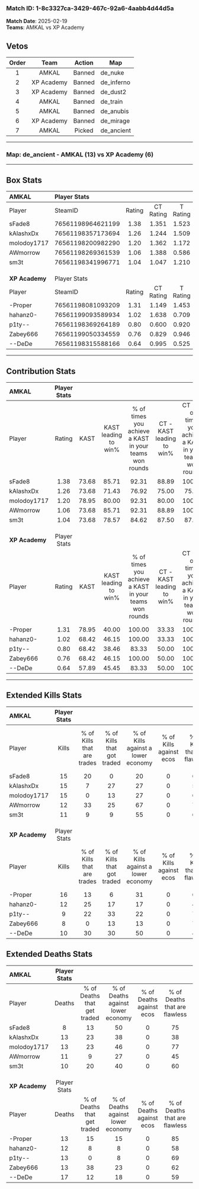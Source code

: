 ### Match ID: 1-8c3327ca-3429-467c-92a6-4aabb4d44d5a  
**Match Date**: 2025-02-19  
**Teams**: AMKAL vs XP Academy  

## Vetos  

| Order | Team | Action | Map |
| :---: | :--: | :----: | --- |
| 1 | AMKAL | Banned | de_nuke |
| 2 | XP Academy | Banned | de_inferno |
| 3 | XP Academy | Banned | de_dust2 |
| 4 | AMKAL | Banned | de_train |
| 5 | AMKAL | Banned | de_anubis |
| 6 | XP Academy | Banned | de_mirage |
| 7 | AMKAL | Picked | de_ancient |

---  

### **Map**: de_ancient - AMKAL (13) vs XP Academy (6)  
---  

## Box Stats  

| **AMKAL**      | Player Stats      |        |           |          |       |      |       |         |        |      |     |
| :- | :- | :-: | :-: | :-: | :-: | :-: | :-: | :-: | :-: | :-: | :-: |
| Player         | SteamID           | Rating | CT Rating | T Rating | KAST  | ADR  | Kills | Assists | Deaths | K/D  | HS% |
| sFade8         | 76561198964621199 |  1.38  |   1.351   |  1.523   | 73.68 | 90.5 |  15   |    7    |   8    | 1.88 | 80  |
| kAlashxDx      | 76561198357173694 |  1.26  |   1.244   |  1.509   | 73.68 | 96.3 |  15   |    6    |   13   | 1.15 | 60  |
| molodoy1717    | 76561198200982290 |  1.20  |   1.362   |  1.172   | 78.95 | 75.7 |  15   |    1    |   13   | 1.15 | 46  |
| AWmorrow       | 76561198269361539 |  1.06  |   1.388   |  0.586   | 73.68 | 66.3 |  12   |    3    |   11   | 1.09 | 58  |
| sm3t           | 76561198341996771 |  1.04  |   1.047   |  1.210   | 73.68 | 61.9 |  11   |    5    |   10   | 1.10 | 54  |
|                |                   |        |           |          |       |      |       |         |        |      |     |
|                |                   |        |           |          |       |      |       |         |        |      |     |
|                |                   |        |           |          |       |      |       |         |        |      |     |
| **XP Academy** | Player Stats      |        |           |          |       |      |       |         |        |      |     |
| Player         | SteamID           | Rating | CT Rating | T Rating | KAST  | ADR  | Kills | Assists | Deaths | K/D  | HS% |
| -Proper        | 76561198081093209 |  1.31  |   1.149   |  1.453   | 78.95 | 92.2 |  16   |    3    |   13   | 1.23 | 43  |
| hahanz0-       | 76561199093589934 |  1.02  |   1.638   |  0.709   | 68.42 | 75.3 |  12   |    2    |   12   | 1.00 | 66  |
| p1ty--         | 76561198369264189 |  0.80  |   0.600   |  0.920   | 68.42 | 56.1 |   9   |    3    |   13   | 0.69 | 77  |
| Zabey666       | 76561199050334559 |  0.76  |   0.829   |  0.946   | 68.42 | 58.2 |   8   |    3    |   13   | 0.62 | 62  |
| --DeDe         | 76561198315588166 |  0.64  |   0.995   |  0.525   | 57.89 | 51.3 |  10   |    3    |   17   | 0.59 | 20  |
---  

## Contribution Stats  

| **AMKAL**      | Player Stats |       |                      |                                                        |                           |                                                             |                          |                                                            |
| :- | :-: | :-: | :-: | :-: | :-: | :-: | :-: | :-: |
| Player         |    Rating    | KAST  | KAST leading to win% | % of times you achieve a KAST in your teams won rounds | CT - KAST leading to win% | CT - % of times you achieve a KAST in your teams won rounds | T - KAST leading to win% | T - % of times you achieve a KAST in your teams won rounds |
| sFade8         |     1.38     | 73.68 |        85.71         |                         92.31                          |           88.89           |                           100.00                            |          80.00           |                           80.00                            |
| kAlashxDx      |     1.26     | 73.68 |        71.43         |                         76.92                          |           75.00           |                            75.00                            |          66.67           |                           80.00                            |
| molodoy1717    |     1.20     | 78.95 |        80.00         |                         92.31                          |           80.00           |                           100.00                            |          80.00           |                           80.00                            |
| AWmorrow       |     1.06     | 73.68 |        85.71         |                         92.31                          |           88.89           |                           100.00                            |          80.00           |                           80.00                            |
| sm3t           |     1.04     | 73.68 |        78.57         |                         84.62                          |           87.50           |                            87.50                            |          66.67           |                           80.00                            |
|                |              |       |                      |                                                        |                           |                                                             |                          |                                                            |
|                |              |       |                      |                                                        |                           |                                                             |                          |                                                            |
|                |              |       |                      |                                                        |                           |                                                             |                          |                                                            |
| **XP Academy** | Player Stats |       |                      |                                                        |                           |                                                             |                          |                                                            |
| Player         |    Rating    | KAST  | KAST leading to win% | % of times you achieve a KAST in your teams won rounds | CT - KAST leading to win% | CT - % of times you achieve a KAST in your teams won rounds | T - KAST leading to win% | T - % of times you achieve a KAST in your teams won rounds |
| -Proper        |     1.31     | 78.95 |        40.00         |                         100.00                         |           33.33           |                           100.00                            |          44.44           |                           100.00                           |
| hahanz0-       |     1.02     | 68.42 |        46.15         |                         100.00                         |           33.33           |                           100.00                            |          57.14           |                           100.00                           |
| p1ty--         |     0.80     | 68.42 |        38.46         |                         83.33                          |           50.00           |                           100.00                            |          33.33           |                           75.00                            |
| Zabey666       |     0.76     | 68.42 |        46.15         |                         100.00                         |           50.00           |                           100.00                            |          44.44           |                           100.00                           |
| --DeDe         |     0.64     | 57.89 |        45.45         |                         83.33                          |           50.00           |                           100.00                            |          42.86           |                           75.00                            |
---  

## Extended Kills Stats  

| **AMKAL**      | Player Stats |                            |                            |                                    |                         |                              |                                 |                                       |                    |           |
| :- | :-: | :-: | :-: | :-: | :-: | :-: | :-: | :-: | :-: | :-: |
| Player         |    Kills     | % of Kills that are trades | % of Kills that got traded | % of Kills against a lower economy | % of Kills against ecos | % of Kills that are flawless | % of Kills that are close duels | % of Kills that are assisted by flash | Pistol Round Kills | AWP Kills |
| sFade8         |      15      |             20             |             0              |                 20                 |            0            |              67              |               13                |                   7                   |         1          |     0     |
| kAlashxDx      |      15      |             7              |             27             |                 27                 |            0            |              53              |               13                |                   0                   |         4          |     0     |
| molodoy1717    |      15      |             0              |             13             |                 27                 |            0            |              67              |                0                |                   0                   |         2          |     7     |
| AWmorrow       |      12      |             33             |             25             |                 67                 |            0            |              75              |                8                |                  25                   |         0          |     0     |
| sm3t           |      11      |             9              |             9              |                 55                 |            0            |              64              |                0                |                   0                   |         0          |     0     |
|                |              |                            |                            |                                    |                         |                              |                                 |                                       |                    |           |
|                |              |                            |                            |                                    |                         |                              |                                 |                                       |                    |           |
|                |              |                            |                            |                                    |                         |                              |                                 |                                       |                    |           |
| **XP Academy** | Player Stats |                            |                            |                                    |                         |                              |                                 |                                       |                    |           |
| Player         |    Kills     | % of Kills that are trades | % of Kills that got traded | % of Kills against a lower economy | % of Kills against ecos | % of Kills that are flawless | % of Kills that are close duels | % of Kills that are assisted by flash | Pistol Round Kills | AWP Kills |
| -Proper        |      16      |             13             |             6              |                 31                 |            0            |              63              |                0                |                   0                   |         2          |     0     |
| hahanz0-       |      12      |             25             |             17             |                 17                 |            0            |              42              |                0                |                   0                   |         3          |     0     |
| p1ty--         |      9       |             22             |             33             |                 22                 |            0            |              78              |                0                |                   0                   |         0          |     1     |
| Zabey666       |      8       |             0              |             13             |                 13                 |            0            |              75              |               13                |                   0                   |         1          |     0     |
| --DeDe         |      10      |             30             |             30             |                 50                 |            0            |              40              |               10                |                  10                   |         0          |     0     |
## Extended Deaths Stats  

| **AMKAL**      | Player Stats |                             |                                   |                          |                               |                            |                           |               |
| :- | :-: | :-: | :-: | :-: | :-: | :-: | :-: | :-: |
| Player         |    Deaths    | % of Deaths that get traded | % of Deaths against lower economy | % of Deaths against ecos | % of Deaths that are flawless | % of Deaths that are close | % of Deaths while blinded | Deaths to AWP |
| sFade8         |      8       |             13              |                50                 |            0             |              75               |             0              |             0             |       0       |
| kAlashxDx      |      13      |             23              |                38                 |            0             |              38               |             8              |             0             |       0       |
| molodoy1717    |      13      |             23              |                46                 |            0             |              77               |             0              |             0             |       1       |
| AWmorrow       |      11      |              9              |                27                 |            0             |              45               |             0              |             9             |       0       |
| sm3t           |      10      |             20              |                40                 |            0             |              60               |             10             |             0             |       0       |
|                |              |                             |                                   |                          |                               |                            |                           |               |
|                |              |                             |                                   |                          |                               |                            |                           |               |
|                |              |                             |                                   |                          |                               |                            |                           |               |
| **XP Academy** | Player Stats |                             |                                   |                          |                               |                            |                           |               |
| Player         |    Deaths    | % of Deaths that get traded | % of Deaths against lower economy | % of Deaths against ecos | % of Deaths that are flawless | % of Deaths that are close | % of Deaths while blinded | Deaths to AWP |
| -Proper        |      13      |             15              |                15                 |            0             |              85               |             0              |            15             |       3       |
| hahanz0-       |      12      |              8              |                 8                 |            0             |              58               |             8              |             8             |       0       |
| p1ty--         |      13      |              0              |                 8                 |            0             |              69               |             8              |             0             |       2       |
| Zabey666       |      13      |             38              |                23                 |            0             |              62               |             15             |             0             |       0       |
| --DeDe         |      17      |             12              |                18                 |            0             |              59               |             6              |             6             |       2       |
